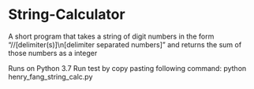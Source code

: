 # String-Calculator
A short program that takes a string of digit numbers in the form “//[delimiter(s)]\n[delimiter separated numbers]” and returns the sum of those numbers as a integer

Runs on Python 3.7 
Run test by copy pasting following command: python henry_fang_string_calc.py
